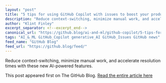 ```yaml
---
layout: "post"
title: "5 tips for using GitHub Copilot with issues to boost your productivity"
description: "Reduce context-switching, minimize manual work, and accelerate resolution times with these new AI-po..."
author: "Klint Finley"
excerpt_separator: <!--excerpt_end-->
canonical_url: "https://github.blog/ai-and-ml/github-copilot/5-tips-for-using-github-copilot-with-issues-to-boost-your-productivity/"
tags: "AI_&_ML GitHub_Copilot generative_AI GitHub_Issues GitHub news"
feed_name: "GitHub Blog"
feed_url: "https://github.blog/feed/"
---
```


Reduce context-switching, minimize manual work, and accelerate resolution times with these new AI-powered features.<!--excerpt_end-->

This post appeared first on The GitHub Blog. [Read the entire article here](https://github.blog/ai-and-ml/github-copilot/5-tips-for-using-github-copilot-with-issues-to-boost-your-productivity/)
